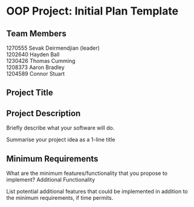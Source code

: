 OOP Project: Initial Plan Template
==================================


Team Members
------------

1270555 Sevak Deirmendjian (leader)  
1202640 Hayden Ball  
1230426 Thomas Cumming  
1208373 Aaron Bradley  
1204589 Connor Stuart  


Project Title
-------------


Project Description 
-------------------

Briefly describe what your software will do. 

Summarise your project idea as a 1-line title 


Minimum Requirements
--------------------

What are the minimum features/functionality that you propose to implement? 
Additional Functionality 

List potential additional features that could be implemented in addition to the minimum requirements, if 
time permits. 

